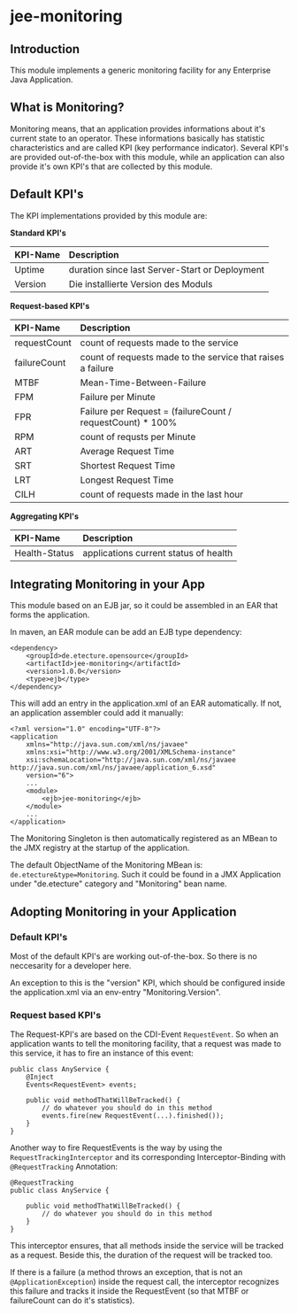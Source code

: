 jee-monitoring
==============

## Introduction

This module implements a generic monitoring facility for any Enterprise Java Application.

## What is Monitoring?

Monitoring means, that an application provides informations about it's current state to an operator.
These informations basically has statistic characteristics and are called KPI (key performance indicator). Several KPI's are provided out-of-the-box with this module, while an application can also provide it's own KPI's that are collected by this module.

## Default KPI's

The KPI implementations provided by this module are:

**Standard KPI's**

| KPI-Name		| Description 										          |
| :------------ | :---------------------------------------------------------- |
| Uptime        | duration since last Server-Start or Deployment              |
| Version       | Die installierte Version des Moduls                         |

**Request-based KPI's**

| KPI-Name		| Description 										          |
| :------------ | :---------------------------------------------------------- |
| requestCount	| count of requests made to the service						  |
| failureCount  | count of requests made to the service that raises a failure |
| MTBF			| Mean-Time-Between-Failure							          |
| FPM           | Failure per Minute                                          |
| FPR           | Failure per Request = (failureCount / requestCount) * 100%  |
| RPM           | count of requsts per Minute                                 |
| ART			| Average Request Time										  |
| SRT			| Shortest Request Time										  |
| LRT			| Longest Request Time										  | 
| CILH          | count of requests made in the last hour                     |

**Aggregating KPI's**

| KPI-Name		| Description 										          |
| :------------ | :---------------------------------------------------------- |
| Health-Status | applications current status of health						  |

## Integrating Monitoring in your App

This module based on an EJB jar, so it could be assembled in an EAR that forms the application.

In maven, an EAR module can be add an EJB type dependency:

	<dependency>
		<groupId>de.etecture.opensource</groupId>
		<artifactId>jee-monitoring</artifactId>
		<version>1.0.0</version>
		<type>ejb</type>
	</dependency>

This will add an entry in the application.xml of an EAR automatically. If not, an application assembler could add it manually:

	<?xml version="1.0" encoding="UTF-8"?>
	<application 
		xmlns="http://java.sun.com/xml/ns/javaee" 
		xmlns:xsi="http://www.w3.org/2001/XMLSchema-instance" 
		xsi:schemaLocation="http://java.sun.com/xml/ns/javaee http://java.sun.com/xml/ns/javaee/application_6.xsd"
		version="6">
		...
		<module>
			<ejb>jee-monitoring</ejb>
		</module>
		...
	</application>

The Monitoring Singleton is then automatically registered as an MBean to the JMX registry at the startup of the application.

The default ObjectName of the Monitoring MBean is: `de.etecture&type=Monitoring`. Such it could be found in a JMX Application under "de.etecture" category and "Monitoring" bean name.

## Adopting Monitoring in your Application

### Default KPI's

Most of the default KPI's are working out-of-the-box. So there is no neccesarity for a developer here.

An exception to this is the "version" KPI, which should be configured inside the application.xml via an env-entry "Monitoring.Version".

### Request based KPI's

The Request-KPI's are based on the CDI-Event `RequestEvent`. So when an application wants to tell the monitoring facility, that a request was made to this service, it has to fire an instance of this event:

~~~~~
public class AnyService {
    @Inject
    Events<RequestEvent> events;
	
    public void methodThatWillBeTracked() {
        // do whatever you should do in this method
        events.fire(new RequestEvent(...).finished());
    }
}
~~~~~

Another way to fire RequestEvents is the way by using the `RequestTrackingInterceptor` and its corresponding Interceptor-Binding with `@RequestTracking` Annotation:

~~~~~
@RequestTracking
public class AnyService {

    public void methodThatWillBeTracked() {
        // do whatever you should do in this method
    }
}
~~~~~

This interceptor ensures, that all methods inside the service will be tracked as a request. Beside this, the duration of the request will be tracked too.

If there is a failure (a method throws an exception, that is not an `@ApplicationException`) inside the request call, the interceptor recognizes this failure and tracks it inside the RequestEvent (so that MTBF or failureCount can do it's statistics).
